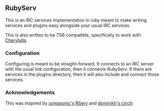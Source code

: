 ## RubyServ

This is an IRC services implementation in ruby meant to make writing services and plugins easy alongside your usual IRC services.

This is also written to be TS6 compatible, specifically to work with [Charybdis](http://www.atheme.org/project/charybdis).

### Configuration

Configuring is meant to be straight-forward. It connects to an IRC server with the usual link configuration, then it connects
RubyServ. If there are services in the plugins directory, then it will also include and connect those services.

### Acknowledgements

This was inspired by [somasonic's RServ](https://github.com/somasonic/RServ) and [dominikh's cinch](https://github.com/cinchrb/cinch)
